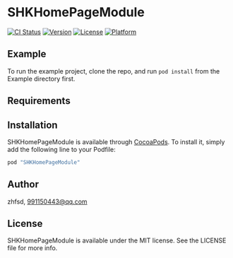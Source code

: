 # SHKHomePageModule

[![CI Status](http://img.shields.io/travis/zhfsd/SHKHomePageModule.svg?style=flat)](https://travis-ci.org/zhfsd/SHKHomePageModule)
[![Version](https://img.shields.io/cocoapods/v/SHKHomePageModule.svg?style=flat)](http://cocoapods.org/pods/SHKHomePageModule)
[![License](https://img.shields.io/cocoapods/l/SHKHomePageModule.svg?style=flat)](http://cocoapods.org/pods/SHKHomePageModule)
[![Platform](https://img.shields.io/cocoapods/p/SHKHomePageModule.svg?style=flat)](http://cocoapods.org/pods/SHKHomePageModule)

## Example

To run the example project, clone the repo, and run `pod install` from the Example directory first.

## Requirements

## Installation

SHKHomePageModule is available through [CocoaPods](http://cocoapods.org). To install
it, simply add the following line to your Podfile:

```ruby
pod "SHKHomePageModule"
```

## Author

zhfsd, 991150443@qq.com

## License

SHKHomePageModule is available under the MIT license. See the LICENSE file for more info.
